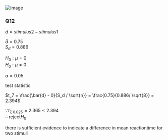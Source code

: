 ![image](https://github.com/user-attachments/assets/b6f60b86-c5f7-4761-a352-358d4764102d)


### Q12

$d = stimulus 2 - stimulus 1$  

$\bar{d} = 0.75$  
$S_d = 0.886$  

$H_0: \mu = 0$  
$H_a: \mu \neq 0$  

$\alpha = 0.05$  

test statistic  

$t_7 = \frac{\bar{d} - 0}{S_d / \sqrt{n}} = \frac{0.75}{0.886/ \sqrt{8}} = 2.394$  

$\because t_{7, 0.025} = 2.365 \lt 2.394$  
$\therefore \text{reject} H_0$  

there is sufficient evidence to indicate a difference in mean reactiontime for two stimuli
